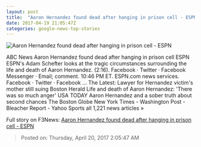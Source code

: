 ```yaml
---
layout: post
title:  "Aaron Hernandez found dead after hanging in prison cell - ESPN"
date: 2017-04-19 21:05:47Z
categories: google-news-top-stories
---
```


![Aaron Hernandez found dead after hanging in prison cell - ESPN](http://a4.espncdn.com/combiner/i?img=%2Fphoto%2F2015%2F0319%2Fnfl_a_hernandz_11_1296x729.jpg)

ABC News Aaron Hernandez found dead after hanging in prison cell ESPN ESPN's Adam Schefter looks at the tragic circumstances surrounding the life and death of Aaron Hernandez. (2:16). Facebook · Twitter · Facebook Messenger · Email; comment. 10:46 PM ET. ESPN.com news services. Facebook · Twitter · Facebook ... The Latest: Lawyer for Hernandez victim's mother still suing Boston Herald Life and death of Aaron Hernandez: 'There was so much anger' USA TODAY Aaron Hernandez and a sober truth about second chances The Boston Globe New York Times - Washington Post - Bleacher Report - Yahoo Sports all 1,221 news articles »


Full story on F3News: [Aaron Hernandez found dead after hanging in prison cell - ESPN](http://www.f3nws.com/n/CqmTu)

> Posted on: Thursday, April 20, 2017 2:05:47 AM
